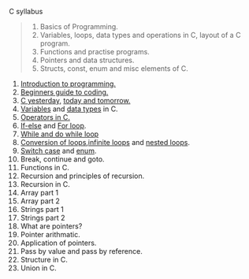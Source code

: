 C syllabus

> 1) Basics of Programming.
> 2) Variables, loops, data types and operations in C, layout of a C program.
> 3) Functions and practise programs.
> 4) Pointers and data structures.
> 5) Structs, const, enum and misc elements of C.

1) [Introduction to programming.](https://www.educative.io/blog/beginners-guide-to-computers-and-programming?aid=5082902844932096&utm_source=google&utm_medium=cpc&utm_campaign=bit_manipulation&utm_content=dynamic&utm_term=&utm_campaign=%5BCourse%5D+Bit+Manipulation&utm_source=adwords&utm_medium=ppc&hsa_acc=5451446008&hsa_cam=12577945673&hsa_grp=120129464112&hsa_ad=517632685625&hsa_src=g&hsa_tgt=aud-597782228546:dsa-1265146601474&hsa_kw=&hsa_mt=b&hsa_net=adwords&hsa_ver=3&gclid=Cj0KCQjw8eOLBhC1ARIsAOzx5cFp6yfUkXLeJggrYHUq1REDaGzunCflRzS-FirAPOcvrs0pIFY87KAaAt3AEALw_wcB)
2) [Beginners guide to coding.](https://www.educative.io/blog/learn-how-to-code-beginners-guide)
3) [C yesterday,](https://github.com/WonderPro/Batch-2021/blob/6b482c1dc40bbafb4e88f8f0ebcaf0a911a8c344/Content/More%20about%20C/README.md)     [ today and tomorrow.](https://www.educative.io/blog/now-is-the-perfect-time-to-learn-c)
4) [Variables](https://www.geeksforgeeks.org/variables-and-keywords-in-c/) and [data types](https://www.programiz.com/c-programming/c-data-types) in C.
5) [Operators in C.](https://www.programiz.com/c-programming/c-operators)
6) [If-else](https://www.programiz.com/c-programming/c-if-else-statement) and [For loop](https://www.programiz.com/c-programming/c-for-loop).
7) [While and do while loop](https://www.programiz.com/c-programming/c-do-while-loops)
8) [Conversion of loops](https://www.equestionanswers.com/c/for-loop-while-loop.php),[infinite loops](https://www.javatpoint.com/infinite-loop-in-c) and [nested loops](https://www.javatpoint.com/nested-loops-in-c).
9) [Switch case](https://www.programiz.com/c-programming/c-switch-case-statement) and [enum](https://www.geeksforgeeks.org/enumeration-enum-c/).
10) Break, continue and goto.
11) Functions in C.
12) Recursion and principles of recursion.
13) Recursion in C.
14) Array part 1
15) Array part 2
16) Strings part 1
17) Strings part 2
18) What are pointers?
19) Pointer arithmatic.
20) Application of pointers.
21) Pass by value and pass by reference.
22) Structure in C.
23) Union in C.
